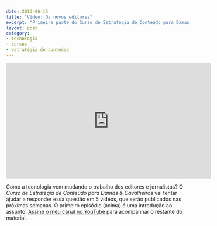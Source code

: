 ```yaml
---
date: 2013-06-15
title: "Vídeo: Os novos editores"
excerpt: "Primeira parte do Curso de Estratégia de Conteúdo para Damas & Cavalheiros"
layout: post
category: 
- tecnologia
- cursos
- estratégia de conteúdo
---
```


<iframe width="560" height="315" src="http://www.youtube.com/embed/xaGKwF2QHK8" frameborder="0" allowfullscreen></iframe>

Como a tecnologia vem mudando o trabalho dos editores e jornalistas? O *Curso de Estratégia de Conteúdo para Damas & Cavalheiros* vai tentar ajudar a responder essa questão em 5 vídeos, que serão publicados nas próximas semanas. O primeiro episódio (acima) é uma introdução ao assunto. [Assine o meu canal no YouTube](http://goo.gl/p6I4x) para acompanhar o restante do material.